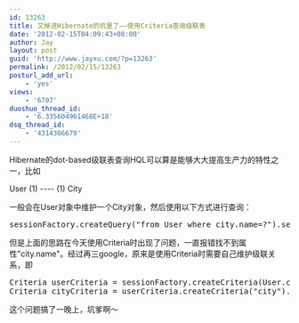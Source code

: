```yaml
---
id: 13263
title: 又掉进Hibernate的坑里了——使用Criteria查询级联表
date: '2012-02-15T04:09:43+08:00'
author: Jay
layout: post
guid: 'http://www.jayxu.com/?p=13263'
permalink: /2012/02/15/13263
posturl_add_url:
    - 'yes'
views:
    - '6707'
duoshuo_thread_id:
    - '6.335604961468E+18'
dsq_thread_id:
    - '4314366679'
---
```


Hibernate的dot-based级联表查询HQL可以算是能够大大提高生产力的特性之一，比如

User (1) ---- (1) City

一般会在User对象中维护一个City对象，然后使用以下方式进行查询：

<pre lang="java">sessionFactory.createQuery("from User where city.name=?").setString(0, "Shanghai")</pre>

但是上面的思路在今天使用Criteria时出现了问题，一直报错找不到属性"city.name"。经过再三google，原来是使用Criteria时需要自己维护级联关系，即

<pre lang="java">Criteria userCriteria = sessionFactory.createCriteria(User.class);
Criteria cityCriteria = userCriteria.createCriteria("city").add(Restrictions.eq("name", "Shanghai");</pre>

这个问题搞了一晚上，坑爹啊～